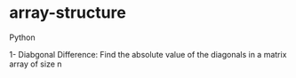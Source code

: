 # array-structure
Python

1- Diabgonal Difference: Find the absolute value of the diagonals in a matrix array of size n
